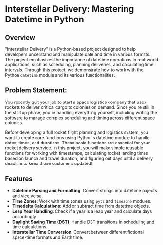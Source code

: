 # Interstellar Delivery: Mastering Datetime in Python

## Overview

"Interstellar Delivery" is a Python-based project designed to help developers understand and manipulate date and time in various formats. The project emphasizes the importance of datetime operations in real-world applications, such as scheduling, planning deliveries, and calculating time intervals. Through this project, we demonstrate how to work with the Python `datetime` module and its various functionalities.

## Problem Statement:
You recently quit your job to start a space logistics company that uses rockets to deliver critical cargo to colonies on demand. Since you're still in the startup phase, you're handling everything yourself, including writing the software to manage complex scheduling and timing across different space colonies.

Before developing a full rocket flight planning and logistics system, you want to create core functions using Python's datetime module to handle dates, times, and durations. These basic functions are essential for your rocket delivery service. In this project, you will make simple reusable functions for working with timestamps, calculating rocket landing times based on launch and travel duration, and figuring out days until a delivery deadline to keep those customers updated!

## Features

- **Datetime Parsing and Formatting**: Convert strings into datetime objects and vice versa.
- **Time Zones**: Work with time zones using `pytz` and `timezone` modules.
- **Timedelta Calculations**: Add or subtract time from datetime objects.
- **Leap Year Handling**: Check if a year is a leap year and calculate days accordingly.
- **Daylight Saving Time (DST)**: Handle DST transitions in scheduling and time calculations.
- **Interstellar Time Conversion**: Convert between different fictional space-time formats and Earth time.
